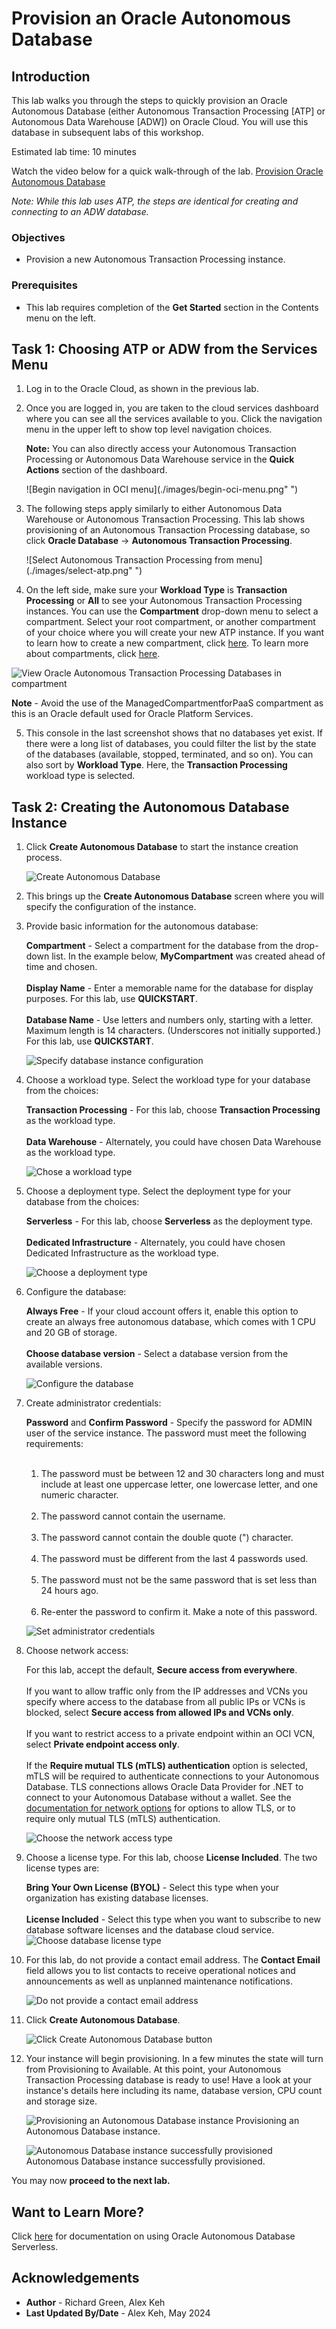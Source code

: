 # Provision an Oracle Autonomous Database

## Introduction

This lab walks you through the steps to quickly provision an Oracle Autonomous Database (either Autonomous Transaction Processing [ATP] or Autonomous Data Warehouse [ADW]) on Oracle Cloud. You will use this database in subsequent labs of this workshop.

Estimated lab time: 10 minutes

Watch the video below for a quick walk-through of the lab.
[Provision Oracle Autonomous Database](videohub:1_ika287la)

_Note: While this lab uses ATP, the steps are identical for creating and connecting to an ADW database._

### Objectives

- Provision a new Autonomous Transaction Processing instance.

### Prerequisites

- This lab requires completion of the **Get Started** section in the Contents menu on the left.

## Task 1: Choosing ATP or ADW from the Services Menu

1. Log in to the Oracle Cloud, as shown in the previous lab.
2. Once you are logged in, you are taken to the cloud services dashboard where you can see all the services available to you. Click the navigation menu in the upper left to show top level navigation choices.

   **Note:** You can also directly access your Autonomous Transaction Processing or Autonomous Data Warehouse service in the **Quick Actions** section of the dashboard.

   ![Begin navigation in OCI menu](./images/begin-oci-menu.png" ")

3. The following steps apply similarly to either Autonomous Data Warehouse or Autonomous Transaction Processing. This lab shows provisioning of an Autonomous Transaction Processing database, so click **Oracle Database** -> **Autonomous Transaction Processing**.

   ![Select Autonomous Transaction Processing from menu](./images/select-atp.png" ")

4. On the left side, make sure your **Workload Type** is **Transaction Processing** or **All** to see your Autonomous Transaction Processing instances. You can use the **Compartment** drop-down menu to select a compartment. Select your root compartment, or another compartment of your choice where you will create your new ATP instance. If you want to learn how to create a new compartment, click [here](https://docs.cloud.oracle.com/iaas/Content/Identity/Tasks/managingcompartments.htm#Working). To learn more about compartments, click [here](https://docs.cloud.oracle.com/en-us/iaas/Content/GSG/Concepts/settinguptenancy.htm#Setting_Up_Your_Tenancy).

  ![View Oracle Autonomous Transaction Processing Databases in compartment](./images/compartment.png " ")  

   **Note** - Avoid the use of the ManagedCompartmentforPaaS compartment as this is an Oracle default used for Oracle Platform Services.

5. This console in the last screenshot shows that no databases yet exist. If there were a long list of databases, you could filter the list by the state of the databases (available, stopped, terminated, and so on). You can also sort by **Workload Type**. Here, the **Transaction Processing** workload type is selected.

## Task 2: Creating the Autonomous Database Instance

1. Click **Create Autonomous Database** to start the instance creation process.

   ![Create Autonomous Database](./images/create-adb.png " ")

2. This brings up the **Create Autonomous Database** screen where you will specify the configuration of the instance.
3. Provide basic information for the autonomous database:

   **Compartment** - Select a compartment for the database from the drop-down list. In the example below, **MyCompartment** was created ahead of time and chosen.<br><br>
   **Display Name** - Enter a memorable name for the database for display purposes. For this lab, use **QUICKSTART**.<br><br>
   **Database Name** - Use letters and numbers only, starting with a letter. Maximum length is 14 characters. (Underscores not initially supported.) For this lab, use **QUICKSTART**.<br>

   ![Specify database instance configuration](./images/compartment-name.png " ")

4. Choose a workload type. Select the workload type for your database from the choices:

   **Transaction Processing** - For this lab, choose **Transaction Processing** as the workload type.<br><br>
   **Data Warehouse** - Alternately, you could have chosen Data Warehouse as the workload type.

   ![Chose a workload type](./images/adb-workload-type.png " ")

5. Choose a deployment type. Select the deployment type for your database from the choices:

   **Serverless** - For this lab, choose **Serverless** as the deployment type.<br><br>
   **Dedicated Infrastructure** - Alternately, you could have chosen Dedicated Infrastructure as the workload type.

   ![Choose a deployment type](./images/deployment-type-serverless.png " ")

6. Configure the database:

   **Always Free** - If your cloud account offers it, enable this option to create an always free autonomous database, which comes with 1 CPU and 20 GB of storage.<br><br>
   **Choose database version** - Select a database version from the available versions.

   ![Configure the database](./images/configure-db.png " ")

7. Create administrator credentials:

   **Password** and **Confirm Password** - Specify the password for ADMIN user of the service instance. The password must meet the following requirements:<br><br>
   1) The password must be between 12 and 30 characters long and must include at least one uppercase letter, one lowercase letter, and one numeric character.<br><br>
   2) The password cannot contain the username.<br><br>
   3) The password cannot contain the double quote (") character.<br><br>
   4) The password must be different from the last 4 passwords used.<br><br>
   5) The password must not be the same password that is set less than 24 hours ago.<br><br>
   6) Re-enter the password to confirm it. Make a note of this password.

   ![Set administrator credentials](./images/create-admin.png " ")

8. Choose network access:

   For this lab, accept the default, **Secure access from everywhere**.<br><br>
   If you want to allow traffic only from the IP addresses and VCNs you specify where access to the database from all public IPs or VCNs is blocked, select **Secure access from allowed IPs and VCNs only**.<br><br>
   If you want to restrict access to a private endpoint within an OCI VCN, select **Private endpoint access only**.<br><br>
   If the **Require mutual TLS (mTLS) authentication** option is selected, mTLS will be required to authenticate connections to your Autonomous Database. TLS connections allows Oracle Data Provider for .NET to connect to your Autonomous Database without a wallet. See the [documentation for network options](https://docs.oracle.com/en/cloud/paas/autonomous-database/adbsa/support-tls-mtls-authentication.html#GUID-3F3F1FA4-DD7D-4211-A1D3-A74ED35C0AF5) for options to allow TLS, or to require only mutual TLS (mTLS) authentication.

   ![Choose the network access type](./images/network-access.png " ")

9. Choose a license type. For this lab, choose **License Included**. The two license types are:

   **Bring Your Own License (BYOL)** - Select this type when your organization has existing database licenses.<br><br>
   **License Included** - Select this type when you want to subscribe to new database software licenses and the database cloud service.
     ![Choose database license type](./images/license.png)

10. For this lab, do not provide a contact email address. The **Contact Email** field allows you to list contacts to receive operational notices and announcements as well as unplanned maintenance notifications.

    ![Do not provide a contact email address](./images/contact-email-field.png)

11. Click **Create Autonomous Database**.

    ![Click Create Autonomous Database button](./images/create-adb-button.png " ")

12. Your instance will begin provisioning. In a few minutes the state will turn from Provisioning to Available. At this point, your Autonomous Transaction Processing database is ready to use! Have a look at your instance's details here including its name, database version, CPU count and storage size.

    ![Provisioning an Autonomous Database instance](./images/adb-provisioning.png " ")
    Provisioning an Autonomous Database instance.

    ![Autonomous Database instance successfully provisioned](./images/adb-provisioned.png " ")
    Autonomous Database instance successfully provisioned.

You may now **proceed to the next lab.**

## Want to Learn More?

Click [here](https://docs.oracle.com/en/cloud/paas/autonomous-database/serverless/adbsb/index.html) for documentation on using Oracle Autonomous Database Serverless.

## Acknowledgements

- **Author** - Richard Green, Alex Keh
- **Last Updated By/Date** - Alex Keh, May 2024
